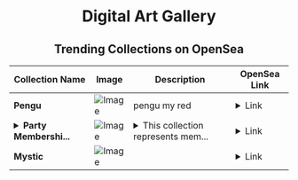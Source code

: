 <div align="center">

# Digital Art Gallery

## Trending Collections on OpenSea

| Collection Name                       | Image                                                                                     | Description                       | OpenSea Link                                                                                          |
|---------------------------------------|-------------------------------------------------------------------------------------------|-----------------------------------|--------------------------------------------------------------------------------------------------------|
| **Pengu** | ![Image](https://i.seadn.io/s/raw/files/713a1f693e32df9f43d480c04e64cd91.png?w=500&auto=format?w=200&auto=format) | pengu my red | <details><summary>Link</summary>[Pengu](https://opensea.io/collection/pengu-25)</details> |
| **<details><summary>Party Membershi...</summary>Party Memberships: CyberProtocol</details>** | ![Image](https://i.seadn.io/s/raw/files/d927d3099257832e7e94bc703b32b1e5.png?w=500&auto=format?w=200&auto=format) | <details><summary>This collection represents mem...</summary>This collection represents memberships in the following Party: CyberProtocol. Head to https://base.party.app/party/0xf83106c642d3311172c9572459cd1b9f04b1e06c to view the Party's latest activity.</details> | <details><summary>Link</summary>[Party Memberships: CyberProtocol](https://opensea.io/collection/party-memberships-cyberprotocol)</details> |
| **Mystic** | ![Image](https://i.seadn.io/s/raw/files/f3d943c26eb9b7b75a273d8f13d09d39.webp?w=500&auto=format?w=200&auto=format) |  | <details><summary>Link</summary>[Mystic](https://opensea.io/collection/mystic-62)</details> |

</div>